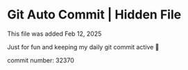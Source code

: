 # Git Auto Commit | Hidden File

This file was added Feb 12, 2025

Just for fun and keeping my daily git commit active 🤪

commit number: 32370
